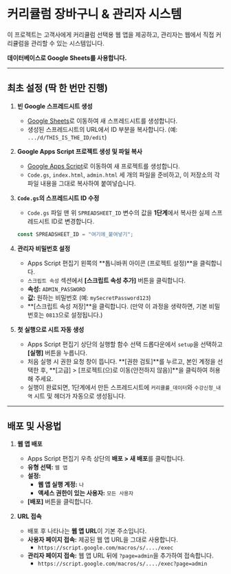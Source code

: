 # 커리큘럼 장바구니 & 관리자 시스템

이 프로젝트는 고객사에게 커리큘럼 선택용 웹 앱을 제공하고, 관리자는 웹에서 직접 커리큘럼을 관리할 수 있는 시스템입니다.

**데이터베이스로 Google Sheets를 사용합니다.**

---

## 최초 설정 (딱 한 번만 진행)

1.  **빈 Google 스프레드시트 생성**
    *   [Google Sheets](https://sheets.google.com/create)로 이동하여 새 스프레드시트를 생성합니다.
    *   생성된 스프레드시트의 URL에서 ID 부분을 복사합니다. (예: `.../d/THIS_IS_THE_ID/edit`)

2.  **Google Apps Script 프로젝트 생성 및 파일 복사**
    *   [Google Apps Script](https://script.google.com/home)로 이동하여 새 프로젝트를 생성합니다.
    *   `Code.gs`, `index.html`, `admin.html` 세 개의 파일을 준비하고, 이 저장소의 각 파일 내용을 그대로 복사하여 붙여넣습니다.

3.  **`Code.gs`의 스프레드시트 ID 수정**
    *   `Code.gs` 파일 맨 위 `SPREADSHEET_ID` 변수의 값을 **1단계**에서 복사한 실제 스프레드시트 ID로 변경합니다.
    ```javascript
    const SPREADSHEET_ID = "여기에_붙여넣기";
    ```

4.  **관리자 비밀번호 설정**
    *   Apps Script 편집기 왼쪽의 **톱니바퀴 아이콘 (프로젝트 설정)**을 클릭합니다.
    *   `스크립트 속성` 섹션에서 **[스크립트 속성 추가]** 버튼을 클릭합니다.
    *   **속성:** `ADMIN_PASSWORD`
    *   **값:** 원하는 비밀번호 (예: `mySecretPassword123`)
    *   **[스크립트 속성 저장]**을 클릭합니다. (만약 이 과정을 생략하면, 기본 비밀번호는 `0813`으로 설정됩니다.)

5.  **첫 실행으로 시트 자동 생성**
    *   Apps Script 편집기 상단의 실행할 함수 선택 드롭다운에서 `setup`을 선택하고 **[실행]** 버튼을 누릅니다.
    *   처음 실행 시 권한 요청 창이 뜹니다. **[권한 검토]**를 누르고, 본인 계정을 선택한 후, **[고급] > [프로젝트(으)로 이동(안전하지 않음)]**을 클릭하여 허용해 주세요.
    *   실행이 완료되면, 1단계에서 만든 스프레드시트에 `커리큘률_데이터`와 `수강신청_내역` 시트 및 헤더가 자동으로 생성됩니다.

---

## 배포 및 사용법

1.  **웹 앱 배포**
    *   Apps Script 편집기 우측 상단의 **배포 > 새 배포**를 클릭합니다.
    *   **유형 선택:** `웹 앱`
    *   **설정:**
        *   **웹 앱 실행 계정:** `나`
        *   **액세스 권한이 있는 사용자:** `모든 사용자`
    *   **[배포]** 버튼을 클릭합니다.

2.  **URL 접속**
    *   배포 후 나타나는 **웹 앱 URL**이 기본 주소입니다.
    *   **사용자 페이지 접속:** 제공된 웹 앱 URL을 그대로 사용합니다.
        *   `https://script.google.com/macros/s/..../exec`
    *   **관리자 페이지 접속:** 웹 앱 URL 뒤에 `?page=admin`을 추가하여 접속합니다.
        *   `https://script.google.com/macros/s/..../exec?page=admin`